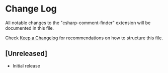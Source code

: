 # Change Log
All notable changes to the "csharp-comment-finder" extension will be documented in this file.

Check [Keep a Changelog](http://keepachangelog.com/) for recommendations on how to structure this file.

## [Unreleased]
- Initial release